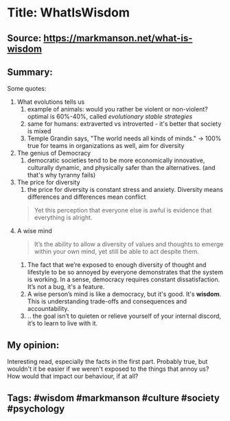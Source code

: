 # Title: WhatIsWisdom
## Source: https://markmanson.net/what-is-wisdom
## Summary:
Some quotes:

1. What evolutions tells us 
    1. example of animals: would you rather be violent or non-violent? optimal is 60%-40%, called *evolutionary stable strategies*
    1. same for humans: extraverted vs introverted - it's better that society is mixed
    1. Temple Grandin says, "The world needs all kinds of minds." -> 100% true for teams in organizations as well, aim for diversity 
2. The genius of Democracy 
    1. democratic societies tend to be more economically innovative, culturally dynamic, and physically safer than the alternatives. (and that's why tyranny fails)
3. The price for diversity
    1. the price for diversity is constant stress and anxiety. Diversity means differences and differences mean conflict
    > Yet this perception that everyone else is awful is evidence that everything is alright.
4. A wise mind
    > It’s the ability to allow a diversity of values and thoughts to emerge within your own mind, yet still be able to act despite them.
    1. The fact that we’re exposed to enough diversity of thought and lifestyle to be so annoyed by everyone demonstrates that the system is working. In a sense, democracy requires constant dissatisfaction. It’s not a bug, it's a feature. 
    1. A wise person’s mind is like a democracy, but it's good. It's **wisdom**. This is understanding trade-offs and consequences and accountability.
    1. .. the goal isn’t to quieten or relieve yourself of your internal discord, it’s to learn to live with it. 


## My opinion: 
Interesting read, especially the facts in the first part. Probably true, but wouldn't it be easier if we weren't exposed to the things that annoy us? How would that impact our behaviour, if at all? 

## Tags: #wisdom #markmanson #culture #society #psychology 

